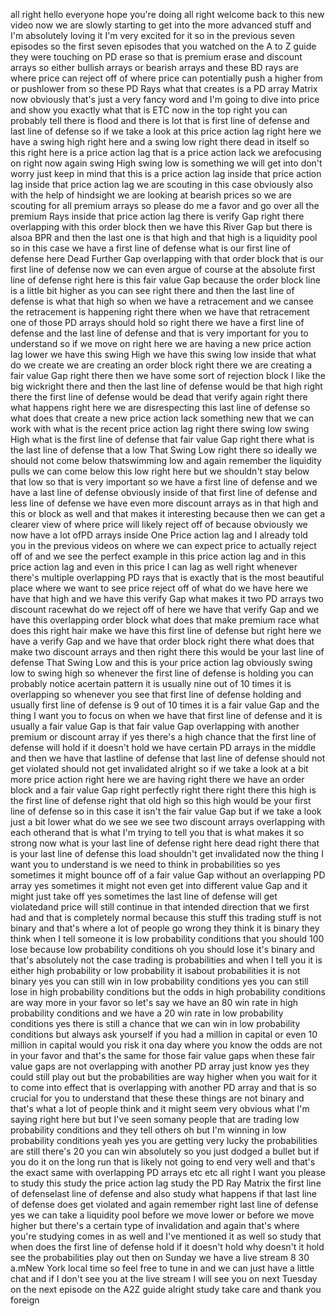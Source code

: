 all right hello everyone hope you're doing all right welcome back to this new video now we are slowly starting to get into the more advanced stuff and I'm absolutely loving it I'm very excited for it so in the previous seven episodes so the first seven episodes that you watched on the A to Z guide they were touching on PD erase so that is premium erase and discount arrays so either bullish arrays or bearish arrays and these BD rays are where price can reject off of where price can potentially push a higher from or pushlower from so these PD Rays what that creates is a PD array Matrix now obviously that's just a very fancy word and I'm going to dive into price and show you exactly what that is ETC now in the top right you can probably tell there is flood and there is lot that is first line of defense and last line of defense so if we take a look at this price action lag right here we have a swing high right here and a swing low right there dead in itself so this right here is a price action lag that is a price action lack we arefocusing on right now again swing High swing low is something we will get into don't worry just keep in mind that this is a price action lag inside that price action lag inside that price action lag we are scouting in this case obviously also with the help of hindsight we are looking at bearish prices so we are scouting for all premium arrays so please do me a favor and go over all the premium Rays inside that price action lag there is verify Gap right there overlapping with this order block then we have this River Gap but there is alsoa BPR and then the last one is that high and that high is a liquidity pool so in this case we have a first line of defense what is our first line of defense here Dead Further Gap overlapping with that order block that is our first line of defense now we can even argue of course at the absolute first line of defense right here is this fair value Gap because the order block line is a little bit higher as you can see right there and then the last line of defense is what that high so when we have a retracement and we cansee the retracement is happening right there when we have that retracement one of those PD arrays should hold so right there we have a first line of defense and the last line of defense and that is very important for you to understand so if we move on right here we are having a new price action lag lower we have this swing High we have this swing low inside that what do we create we are creating an order block right there we are creating a fair value Gap right there then we have some sort of rejection block I like the big wickright there and then the last line of defense would be that high right there the first line of defense would be dead that verify again right there what happens right here we are disrespecting this last line of defense so what does that create a new price action lack something new that we can work with what is the recent price action lag right there swing low swing High what is the first line of defense that fair value Gap right there what is the last line of defense that a low That Swing Low right there so ideally we should not come below thatswimming low and again remember the liquidity pulls we can come below this low right here but we shouldn't stay below that low so that is very important so we have a first line of defense and we have a last line of defense obviously inside of that first line of defense and less line of defense we have even more discount arrays as in that high and this or block as well and that makes it interesting because then we can get a clearer view of where price will likely reject off of because obviously we now have a lot ofPD arrays inside One Price action lag and I already told you in the previous videos on where we can expect price to actually reject off of and we see the perfect example in this price action lag and in this price action lag and even in this price I can lag as well right whenever there's multiple overlapping PD rays that is exactly that is the most beautiful place where we want to see price reject off of what do we have here we have that high and we have this verify Gap what makes it two PD arrays two discount racewhat do we reject off of here we have that verify Gap and we have this overlapping order block what does that make premium race what does this right hair make we have this first line of defense but right here we have a verify Gap and we have that order block right there what does that make two discount arrays and then right there this would be your last line of defense That Swing Low and this is your price action lag obviously swing low to swing high so whenever the first line of defense is holding you can probably notice acertain pattern it is usually nine out of 10 times it is overlapping so whenever you see that first line of defense holding and usually first line of defense is 9 out of 10 times it is a fair value Gap and the thing I want you to focus on when we have that first line of defense and it is usually a fair value Gap is that fair value Gap overlapping with another premium or discount array if yes there's a high chance that the first line of defense will hold if it doesn't hold we have certain PD arrays in the middle and then we have that lastline of defense that last line of defense should not get violated should not get invalidated alright so if we take a look at a bit more price action right here we are having right there we have an order block and a fair value Gap right perfectly right there right there this high is the first line of defense right that old high so this high would be your first line of defense so in this case it isn't the fair value Gap but if we take a look just a bit lower what do we see we see two discount arrays overlapping with each otherand that is what I'm trying to tell you that is what makes it so strong now what is your last line of defense right here dead right there that is your last line of defense this load shouldn't get invalidated now the thing I want you to understand is we need to think in probabilities so yes sometimes it might bounce off of a fair value Gap without an overlapping PD array yes sometimes it might not even get into different value Gap and it might just take off yes sometimes the last line of defense will get violatedand price will still continue in that intended direction that we first had and that is completely normal because this stuff this trading stuff is not binary and that's where a lot of people go wrong they think it is binary they think when I tell someone it is low probability conditions that you should 100 lose because low probability conditions oh you should lose it's binary and that's absolutely not the case trading is probabilities and when I tell you it is either high probability or low probability it isabout probabilities it is not binary yes you can still win in low probability conditions yes you can still lose in high probability conditions but the odds in high probability conditions are way more in your favor so let's say we have an 80 win rate in high probability conditions and we have a 20 win rate in low probability conditions yes there is still a chance that we can win in low probability conditions but always ask yourself if you had a million in capital or even 10 million in capital would you risk it ona day where you know the odds are not in your favor and that's the same for those fair value gaps when these fair value gaps are not overlapping with another PD array just know yes they could still play out but the probabilities are way higher when you wait for it to come into effect that is overlapping with another PD array and that is so crucial for you to understand that these these things are not binary and that's what a lot of people think and it might seem very obvious what I'm saying right here but but I've seen somany people that are trading low probability conditions and they tell others oh but I'm winning in low probability conditions yeah yes you are getting very lucky the probabilities are still there's 20 you can win absolutely so you just dodged a bullet but if you do it on the long run that is likely not going to end very well and that's the exact same with overlapping PD arrays etc etc all right I want you please to study this study the price action lag study the PD Ray Matrix the first line of defenselast line of defense and also study what happens if that last line of defense does get violated and again remember right last line of defense yes we can take a liquidity pool before we move lower or before we move higher but there's a certain type of invalidation and again that's where you're studying comes in as well and I've mentioned it as well so study that when does the first line of defense hold if it doesn't hold why doesn't it hold see the probabilities play out then on Sunday we have a live stream 8 30 a.mNew York local time so feel free to tune in and we can just have a little chat and if I don't see you at the live stream I will see you on next Tuesday on the next episode on the A2Z guide alright study take care and thank you foreign 